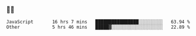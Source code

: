 ### 👨‍💻

<!--START_SECTION:waka-->

```text
JavaScript       16 hrs 7 mins   ████████████████░░░░░░░░░   63.94 %
Other            5 hrs 46 mins   █████▓░░░░░░░░░░░░░░░░░░░   22.89 %
```

<!--END_SECTION:waka-->
